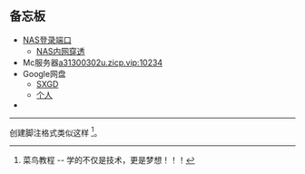 ## 备忘板  
- [NAS登录端口](192.168.0.106:5000)  
  - [NAS内网穿透](https://3913100302.goho.co)  
- Mc服务器[a31300302u.zicp.vip:10234]()  
- Google网盘  
  - [SXGD](sxgd.shunxi.workers.dev)  
  - [个人](xiaowei.shunxi.workers.dev)  
- 


---  

创建脚注格式类似这样 [^RUNOOB]。

[^RUNOOB]: 菜鸟教程 -- 学的不仅是技术，更是梦想！！！
